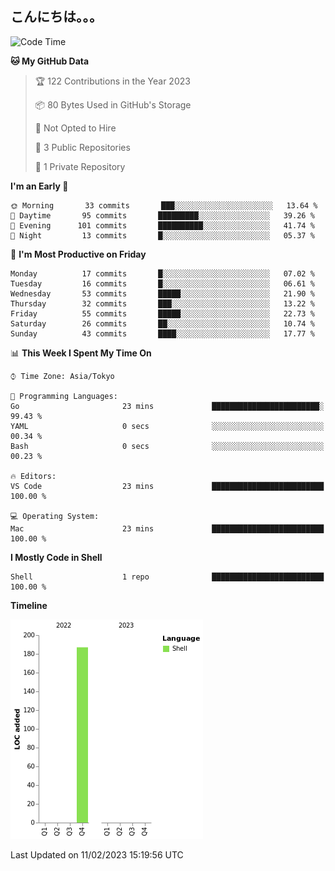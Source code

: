 ## こんにちは。。。

<p></p>

<!--START_SECTION:waka-->
![Code Time](http://img.shields.io/badge/Code%20Time-23%20mins-blue)

**🐱 My GitHub Data** 

> 🏆 122 Contributions in the Year 2023
 > 
> 📦 80 Bytes Used in GitHub's Storage 
 > 
> 🚫 Not Opted to Hire
 > 
> 📜 3 Public Repositories 
 > 
> 🔑 1 Private Repository 
 > 
**I'm an Early 🐤** 

```text
🌞 Morning       33 commits       ███░░░░░░░░░░░░░░░░░░░░░░   13.64 % 
🌆 Daytime       95 commits       █████████░░░░░░░░░░░░░░░░   39.26 % 
🌃 Evening      101 commits       ██████████░░░░░░░░░░░░░░░   41.74 % 
🌙 Night         13 commits       █░░░░░░░░░░░░░░░░░░░░░░░░   05.37 % 

```
📅 **I'm Most Productive on Friday** 

```text
Monday          17 commits       █░░░░░░░░░░░░░░░░░░░░░░░░   07.02 % 
Tuesday         16 commits       █░░░░░░░░░░░░░░░░░░░░░░░░   06.61 % 
Wednesday       53 commits       █████░░░░░░░░░░░░░░░░░░░░   21.90 % 
Thursday        32 commits       ███░░░░░░░░░░░░░░░░░░░░░░   13.22 % 
Friday          55 commits       █████░░░░░░░░░░░░░░░░░░░░   22.73 % 
Saturday        26 commits       ██░░░░░░░░░░░░░░░░░░░░░░░   10.74 % 
Sunday          43 commits       ████░░░░░░░░░░░░░░░░░░░░░   17.77 % 

```


📊 **This Week I Spent My Time On** 

```text
⌚︎ Time Zone: Asia/Tokyo

💬 Programming Languages: 
Go                       23 mins             ████████████████████████░   99.43 % 
YAML                     0 secs              ░░░░░░░░░░░░░░░░░░░░░░░░░   00.34 % 
Bash                     0 secs              ░░░░░░░░░░░░░░░░░░░░░░░░░   00.23 % 

🔥 Editors: 
VS Code                  23 mins             █████████████████████████   100.00 % 

💻 Operating System: 
Mac                      23 mins             █████████████████████████   100.00 % 

```

**I Mostly Code in Shell** 

```text
Shell                    1 repo              █████████████████████████   100.00 % 

```


**Timeline**

![Chart not found](https://raw.githubusercontent.com/purapetino/purapetino/main/charts/bar_graph.png) 


 Last Updated on 11/02/2023 15:19:56 UTC
<!--END_SECTION:waka-->
